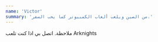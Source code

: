 ```yaml
---
name: 'Victor'
summary: 'من الصين ويلعب ألعاب الكمبيوتر كما يحب السفر.'
---
```


ملاحظة. اتصل بي اذا كنت تلعب Arknights
